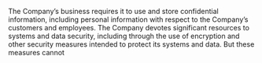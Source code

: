 The Company’s business requires it to use and store confidential information, including personal information with respect to the
Company’s  customers  and  employees.  The  Company  devotes  significant  resources  to  systems  and  data  security,  including
through the use of encryption and other security measures intended to protect its systems and data. But these measures cannot